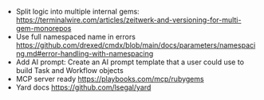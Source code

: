 - Split logic into multiple internal gems: https://terminalwire.com/articles/zeitwerk-and-versioning-for-multi-gem-monorepos
- Use full namespaced name in errors https://github.com/drexed/cmdx/blob/main/docs/parameters/namespacing.md#error-handling-with-namespacing
- Add AI prompt:
  Create an AI prompt template that a user could use to build Task and Workflow objects
- MCP server ready https://playbooks.com/mcp/rubygems
- Yard docs https://github.com/lsegal/yard
